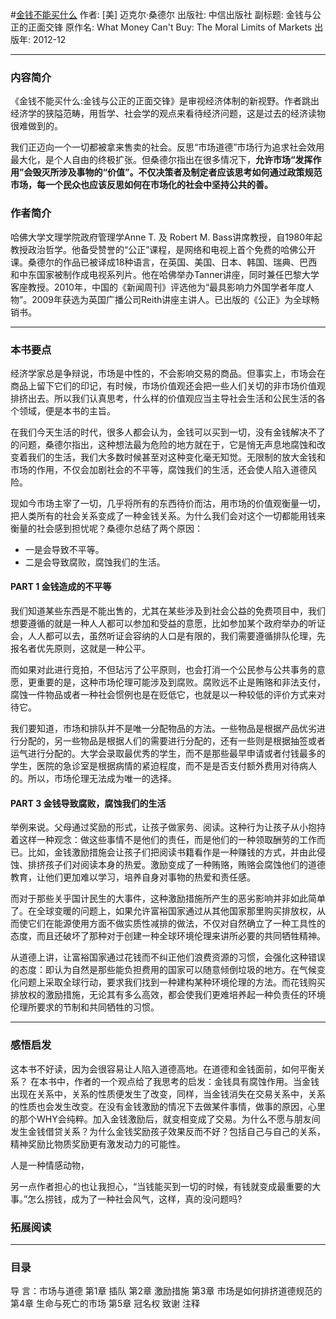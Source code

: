 #[金钱不能买什么](https://book.douban.com/subject/20366367/)
作者:  [美] 迈克尔·桑德尔
出版社: 中信出版社
副标题: 金钱与公正的正面交锋
原作名: What Money Can't Buy: The Moral Limits of Markets
出版年: 2012-12
***
### 内容简介 
《金钱不能买什么:金钱与公正的正面交锋》是审视经济体制的新视野。作者跳出经济学的狭隘范畴，用哲学、社会学的观点来看待经济问题，这是过去的经济读物很难做到的。

我们正迈向一个一切都被拿来售卖的社会。反思“市场道德”市场行为追求社会效用最大化，是个人自由的终极扩张。但桑德尔指出在很多情况下，**允许市场“发挥作用”会毁灭所涉及事物的“价值”。不仅决策者及制定者应该思考如何通过政策规范市场，每一个民众也应该反思如何在市场化的社会中坚持公共的善。**

### 作者简介 
哈佛大学文理学院政府管理学Anne T. 及 Robert M. Bass讲席教授，自1980年起教授政治哲学。他备受赞誉的“公正”课程，是网络和电视上首个免费的哈佛公开课。桑德尔的作品已被译成18种语言，在英国、美国、日本、韩国、瑞典、巴西和中东国家被制作成电视系列片。他在哈佛举办Tanner讲座，同时兼任巴黎大学客座教授。2010年，中国的《新闻周刊》评选他为“最具影响力外国学者年度人物”。2009年获选为英国广播公司Reith讲座主讲人。已出版的《公正》为全球畅销书。

***
### 本书要点
经济学家总是争辩说，市场是中性的，不会影响交易的商品。但事实上，市场会在商品上留下它们的印记，有时候，市场价值观还会把一些人们关切的非市场价值观排挤出去。所以我们认真思考，什么样的价值观应当主导社会生活和公民生活的各个领域，便是本书的主旨。

在我们今天生活的时代，很多人都会认为，金钱可以买到一切，没有金钱解决不了的问题，桑德尔指出，这种想法最为危险的地方就在于，它是悄无声息地腐蚀和改变着我们的生活，我们大多数时候甚至对这种变化毫无知觉。无限制的放大金钱和市场的作用，不仅会加剧社会的不平等，腐蚀我们的生活，还会使人陷入道德风险。

现如今市场主宰了一切，几乎将所有的东西待价而沽，用市场的价值观衡量一切，把人类所有的社会关系变成了一种金钱关系。为什么我们会对这个一切都能用钱来衡量的社会感到担忧呢？桑德尔总结了两个原因：
- 一是会导致不平等。
- 二是会导致腐败，腐蚀我们的生活。

#### PART 1 金钱造成的不平等
我们知道某些东西是不能出售的，尤其在某些涉及到社会公益的免费项目中，我们想要遵循的就是一种人人都可以参加和受益的意愿，比如参加某个政府举办的听证会，人人都可以去，虽然听证会容纳的人口是有限的，我们需要遵循排队伦理，先报名者优先原则，这就是一种公平。

而如果对此进行竞拍，不但玷污了公平原则，也会打消一个公民参与公共事务的意愿，更重要的是，这种市场伦理可能涉及到腐败。腐败远不止是贿赂和非法支付，腐蚀一件物品或者一种社会惯例也是在贬低它，也就是以一种较低的评价方式来对待它。

我们要知道，市场和排队并不是唯一分配物品的方法。一些物品是根据产品优劣进行分配的，另一些物品是根据人们的需要进行分配的，还有一些则是根据抽签或者运气进行分配的。大学会录取最优秀的学生，而不是那些最早申请或者付钱最多的学生，医院的急诊室是根据病情的紧迫程度，而不是是否支付额外费用对待病人的。所以，市场伦理无法成为唯一的选择。

#### PART 3 金钱导致腐败，腐蚀我们的生活
举例来说。父母通过奖励的形式，让孩子做家务、阅读。这种行为让孩子从小抱持着这样一种观念：做这些事情不是他们的责任，而是他们的一种领取酬劳的工作而已。比如，金钱激励措施会让孩子们把阅读书籍看作是一种赚钱的方式，并由此侵蚀、排挤孩子们对阅读本身的热爱。激励变成了一种贿赂，贿赂会腐蚀他们的道德教育，让他们更加难以学习，培养自身对事物的热爱和责任感。

而对于那些关乎国计民生的大事件，这种激励措施所产生的恶劣影响并非如此简单了。在全球变暖的问题上，如果允许富裕国家通过从其他国家那里购买排放权，从而使它们在能源使用方面不做实质性减排的做法，不仅对自然确立了一种工具性的态度，而且还破坏了那种对于创建一种全球环境伦理来讲所必要的共同牺牲精神。

从道德上讲，让富裕国家通过花钱而不纠正他们浪费资源的习惯，会强化这种错误的态度：即认为自然是那些能负担费用的国家可以随意倾倒垃圾的地方。在气候变化问题上采取全球行动，要求我们找到一种建构某种环境伦理的方法。而花钱购买排放权的激励措施，无论其有多么高效，都会使我们更难培养起一种负责任的环境伦理所要求的节制和共同牺牲的习惯。

***
### 感悟启发
这本书不好读，因为会很容易让人陷入道德高地。在道德和金钱面前，如何平衡关系？
在本书中，作者的一个观点给了我思考的启发：金钱具有腐蚀作用。当金钱出现在关系中，关系的性质便发生了改变，同样，当金钱消失在交易关系中，关系的性质也会发生改变。在没有金钱激励的情况下去做某件事情，做事的原因，心里的那个WHY会纯粹。加入金钱激励后，就变相变成了交易。为什么不愿与朋友间发生金钱借贷关系？为什么金钱奖励孩子效果反而不好？包括自己与自己的关系，精神奖励比物质奖励更有激发动力的可能性。

人是一种情感动物，

 另一点作者担心的也让我担心，“当钱能买到一切的时候，有钱就变成最重要的大事。”怎么捞钱，成为了一种社会风气，这样，真的没问题吗?



### 拓展阅读
***
### 目录
导 言：市场与道德
第1章 插队
第2章 激励措施
第3章 市场是如何排挤道德规范的
第4章 生命与死亡的市场
第5章 冠名权
致谢
注释